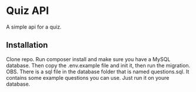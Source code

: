 # Quiz API
A simple api for a quiz.

## Installation
Clone repo. Run composer install and make sure you have a MySQL database. Then copy the .env.example
file and init it, then run the migration. OBS. There is a sql file in the database folder that is named
questions.sql. It contains some example questions you can use. Just run it on youre database.
